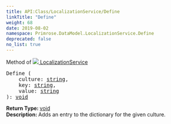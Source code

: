 ```yaml
---
title: API:Class/LocalizationService/Define
linkTitle: "Define"
weight: 68
date: 2019-08-02
namespace: Primrose.DataModel.LocalizationService.Define
deprecated: false
no_list: true
---
```

Method of <a href="/docs/api-reference/Class/LocalizationService"><img src="/icons/silk/default.png"/>&nbsp;LocalizationService</a>
<pre class="method-declaration">
Define (
    culture: <a class="type" href="/docs/api-reference/System/string">string</a>,
    key: <a class="type" href="/docs/api-reference/System/string">string</a>,
    value: <a class="type" href="/docs/api-reference/System/string">string</a>
): <a class="type" href="/docs/api-reference/System/void">void</a></pre>
<b>Return Type: </b>
<a class="type" href="/docs/api-reference/System/void">void</a>
<br/>
<b>Description: </b>
Adds an entry to the dictionary for the given culture.

